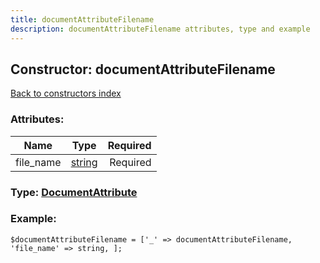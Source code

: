 ```yaml
---
title: documentAttributeFilename
description: documentAttributeFilename attributes, type and example
---
```

## Constructor: documentAttributeFilename  
[Back to constructors index](index.md)



### Attributes:

| Name     |    Type       | Required |
|----------|:-------------:|---------:|
|file\_name|[string](../types/string.md) | Required|



### Type: [DocumentAttribute](../types/DocumentAttribute.md)


### Example:

```
$documentAttributeFilename = ['_' => documentAttributeFilename, 'file_name' => string, ];
```